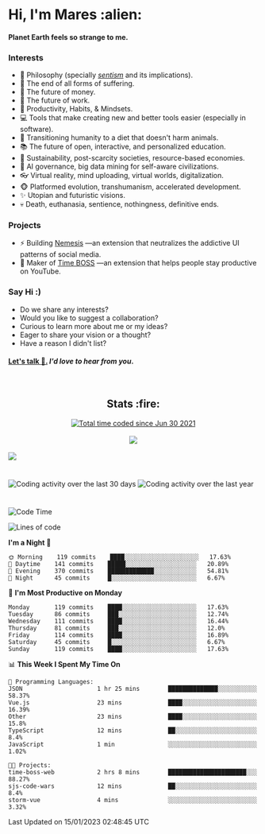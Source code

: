 <h1>Hi, I'm Mares :alien:</h1>

#### Planet Earth feels so strange to me.

### **Interests**

- 🌊 Philosophy (specially [_sentism_][sentismmedium] and its implications).
- 🎯 The end of all forms of suffering.
- 💸 The future of money.
- 💼 The future of work.
- 🧠 Productivity, Habits, & Mindsets.
- 💻 Tools that make creating new and better tools easier (especially in software).
- 🥗 Transitioning humanity to a diet that doesn't harm animals.
- 📚 The future of open, interactive, and personalized education.
- 🌱 Sustainability, post-scarcity societies, resource-based economies.
- 🤖 AI governance, big data mining for self-aware civilizations.
- 👓 Virtual reality, mind uploading, virtual worlds, digitalization.
- 🐵 Platformed evolution, transhumanism, accelerated development.
- ✨ Utopian and futuristic visions.
- 💀 Death, euthanasia, sentience, nothingness, definitive ends.


### **Projects**

- ⚡ Building [Nemesis](https://chrome.google.com/webstore/detail/nemesis-%E2%80%93-humane-design-f/blfbbifgjgikekfochleknjcopefifgo?hl=en) —an extension that neutralizes the addictive UI patterns of social media.
- 💎 Maker of [Time BOSS](https://chrome.google.com/webstore/detail/time-boss/jgdbocfilggfapdpgpnidfaoiddjbiab?hl=en-US) —an extension that helps people stay productive on YouTube.


### **Say Hi :)**

- Do we share any interests?
- Would you like to suggest a collaboration?
- Curious to learn more about me or my ideas?
- Eager to share your vision or a thought?
- Have a reason I didn't list?

#### [Let's talk :wave:.](mailto:mareszhar@gmail.com) _I'd love to hear from you_.

[sentismmedium]: https://medium.com/@mareszhar/born-a-prisoner-a-reflection-about-life-its-struggles-and-a-plan-to-escape-d8566ce9b026

<br>

<h2 align="center">Stats :fire:</h2>

<div align="center">
  <a href="https://wakatime.com/@cfdc0e0d-4860-4b62-9ff0-cb659185525e">
    <img src="https://wakatime.com/badge/user/cfdc0e0d-4860-4b62-9ff0-cb659185525e.svg" alt="Total time coded since Jun 30 2021" />
  </a>
</div>

<br>

<!-- 
Add or remove this: 
&dates=B1AAB3FF 
...or this...
&date_format=M%20j%5B%2C%20Y%5D
from the *streak stats URL below* if they get bugged and aren't updating: 
-->

<div align="center">
  <img src="https://github-readme-streak-stats.herokuapp.com?user=mareszhar&theme=black-ice&hide_border=true&stroke=FFFFFF15&ring=DF8FFE&fire=DF8FFE&currStreakLabel=DF8FFE&background=1A232A&currStreakNum=86FFAB&dates=B1AAB3FF&date_format=M%20j%5B%2C%20Y%5D">
</div>

<br>

<img src="https://activity-graph.herokuapp.com/graph?username=mareszhar&theme=nord&bg_color=00000000&color=979797&line=DF8FFE&point=00000000&area=true&hide_border=true">

<br>

<h1></h1>

<img src="https://wakatime.com/share/@mares/5df0ff02-9c79-41b4-b540-51dc9c65a57b.svg" alt="Coding activity over the last 30 days" />
<img src="https://wakatime.com/share/@mares/ea89ba71-f374-40af-930c-e0655909fe37.svg" alt="Coding activity over the last year" />

<h1></h1>

<!--START_SECTION:waka-->
![Code Time](http://img.shields.io/badge/Code%20Time-633%20hrs%2042%20mins-blue)

![Lines of code](https://img.shields.io/badge/From%20Hello%20World%20I%27ve%20Written-169%20Thousand%20lines%20of%20code-blue)

**I'm a Night 🦉** 

```text
🌞 Morning    119 commits    ████░░░░░░░░░░░░░░░░░░░░░   17.63% 
🌆 Daytime    141 commits    █████░░░░░░░░░░░░░░░░░░░░   20.89% 
🌃 Evening    370 commits    █████████████░░░░░░░░░░░░   54.81% 
🌙 Night      45 commits     █░░░░░░░░░░░░░░░░░░░░░░░░   6.67%

```
📅 **I'm Most Productive on Monday** 

```text
Monday       119 commits    ████░░░░░░░░░░░░░░░░░░░░░   17.63% 
Tuesday      86 commits     ███░░░░░░░░░░░░░░░░░░░░░░   12.74% 
Wednesday    111 commits    ████░░░░░░░░░░░░░░░░░░░░░   16.44% 
Thursday     81 commits     ███░░░░░░░░░░░░░░░░░░░░░░   12.0% 
Friday       114 commits    ████░░░░░░░░░░░░░░░░░░░░░   16.89% 
Saturday     45 commits     █░░░░░░░░░░░░░░░░░░░░░░░░   6.67% 
Sunday       119 commits    ████░░░░░░░░░░░░░░░░░░░░░   17.63%

```


📊 **This Week I Spent My Time On** 

```text
💬 Programming Languages: 
JSON                     1 hr 25 mins        ██████████████░░░░░░░░░░░   58.37% 
Vue.js                   23 mins             ████░░░░░░░░░░░░░░░░░░░░░   16.39% 
Other                    23 mins             ████░░░░░░░░░░░░░░░░░░░░░   15.8% 
TypeScript               12 mins             ██░░░░░░░░░░░░░░░░░░░░░░░   8.4% 
JavaScript               1 min               ░░░░░░░░░░░░░░░░░░░░░░░░░   1.02%

🐱‍💻 Projects: 
time-boss-web            2 hrs 8 mins        ██████████████████████░░░   88.27% 
sjs-code-wars            12 mins             ██░░░░░░░░░░░░░░░░░░░░░░░   8.4% 
storm-vue                4 mins              ░░░░░░░░░░░░░░░░░░░░░░░░░   3.32%

```


 Last Updated on 15/01/2023 02:48:45 UTC
<!--END_SECTION:waka-->
